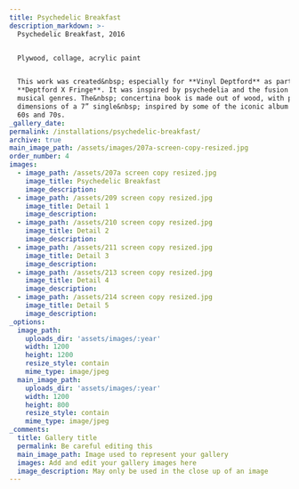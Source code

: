 ```yaml
---
title: Psychedelic Breakfast
description_markdown: >-
  Psychedelic Breakfast, 2016


  Plywood, collage, acrylic paint


  This work was created&nbsp; especially for **Vinyl Deptford** as part of the
  **Deptford X Fringe**. It was inspired by psychedelia and the fusion of
  musical genres. The&nbsp; concertina book is made out of wood, with pages the
  dimensions of a 7” single&nbsp; inspired by some of the iconic album covers of
  60s and 70s.
_gallery_date:
permalink: /installations/psychedelic-breakfast/
archive: true
main_image_path: /assets/images/207a-screen-copy-resized.jpg
order_number: 4
images:
  - image_path: /assets/207a screen copy resized.jpg
    image_title: Psychedelic Breakfast
    image_description:
  - image_path: /assets/209 screen copy resized.jpg
    image_title: Detail 1
    image_description:
  - image_path: /assets/210 screen copy resized.jpg
    image_title: Detail 2
    image_description:
  - image_path: /assets/211 screen copy resized.jpg
    image_title: Detail 3
    image_description:
  - image_path: /assets/213 screen copy resized.jpg
    image_title: Detail 4
    image_description:
  - image_path: /assets/214 screen copy resized.jpg
    image_title: Detail 5
    image_description:
_options:
  image_path:
    uploads_dir: 'assets/images/:year'
    width: 1200
    height: 1200
    resize_style: contain
    mime_type: image/jpeg
  main_image_path:
    uploads_dir: 'assets/images/:year'
    width: 1200
    height: 800
    resize_style: contain
    mime_type: image/jpeg
_comments:
  title: Gallery title
  permalink: Be careful editing this
  main_image_path: Image used to represent your gallery
  images: Add and edit your gallery images here
  image_description: May only be used in the close up of an image
---
```

